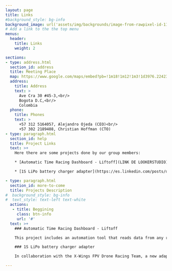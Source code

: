 ```yaml
---
layout: page
title: Links
#background_style: bg-info
background_image: url('assets/img/backgrounds/image-from-rawpixel-id-1199650-jpeg.jpg')
# Add a link to the the top menu
menus:
  header:
    title: Links
    weight: 2

sections:
- type: address.html
  section_id: address
  title: Meeting Place
  map: https://www.google.com/maps/embed?pb=!1m18!1m12!1m3!1d3976.2242327746623!2d-74.0858771!3d4.6359018!2m3!1f0!2f0!3f0!3m2!1i1024!2i768!4f13.1!3m3!1m2!1s0x0%3A0xb696cd67a04b98e9!2sFacultad+De+Ingenieria+-+UNIVERSIDAD+NACIONAL+DE+COLOMBIA!5e0!3m2!1ses!2sbg!4v1690475641347!5m2!1ses!2sbg
  address:
    title: Address
    text: >
      Ave Cra 30 #45-3,<br/>
      Bogota D.C,<br/>
      Colombia
  phone:
    title: Phones
    text: >
      +57 312 5164057, Alejandro Ojeda (CEO)<br/>
      +57 302 2189408, Christian Hoffman (CTO)
- type: paragraph.html
  section_id: help
  title: Project Links
  text: >+
    Here there are some projects done by our group members:

    * [Automatic Time Racing Dashboard - Liftoff](LINK DE LOOKERSTUDIO).

    * [1S LiPo battery charger adapter](https://es.linkedin.com/posts/dacunar_x-wings-btl-a4-v10-adaptador-para-cargador-activity-7195534585336582144-T63z).

- type: paragraph.html
  section_id: more-to-come
  title: Projects Description
#  background_style: bg-info
#  text_style: text-left text-white
  actions:
   - title: Beggining
     class: btn-info
     url: '#'
  text: >+
    ### Automatic Time Racing Dashboard - Liftoff

    This project includes an automation tool that reads data from any race in Liftoff. Using a Google API, the data is extracted, processed, and visualized on a Looker Studio dashboard. This allows for statistical analysis on an individual pilot basis and by track type, as well as comprehensive analysis of all races.

    ### 1S LiPo battery charger adapter

    In collaboration with the X-Wings FPV Drone Racing Team, a new adapter for 1S batteries has been developed over the past few months. The chargers currently in use do not offer a Storage mode option for the 1S batteries used by Tiny drones, which significantly reduces their lifespan. Noting that the available market options were prohibitively expensive, the team decided to create their own technology. This innovative solution aims to extend battery life and is now available as an initial prototype.

---
```

